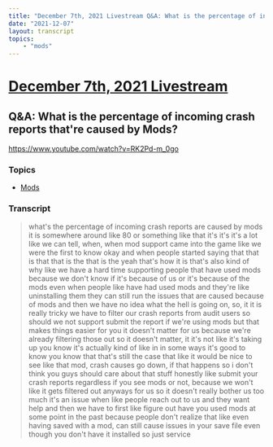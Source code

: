 ```yaml
---
title: "December 7th, 2021 Livestream Q&A: What is the percentage of incoming crash reports that're caused by Mods?"
date: "2021-12-07"
layout: transcript
topics:
    - "mods"
---
```

# [December 7th, 2021 Livestream](../2021-12-07.md)
## Q&A: What is the percentage of incoming crash reports that're caused by Mods?
https://www.youtube.com/watch?v=RK2Pd-m_0go

### Topics
* [Mods](../topics/mods.md)

### Transcript

> what's the percentage of incoming crash reports are caused by mods it is somewhere around like 80 or something like that it's it's it's a lot like we can tell, when, when mod support came into the game like we were the first to know okay and when people started saying that that is that that is the that is the yeah that's how it is that's also kind of why like we have a hard time supporting people that have used mods because we don't know if it's because of us or it's because of the mods even when people like have had used mods and they're like uninstalling them they can still run the issues that are caused because of mods and then we have no idea what the hell is going on, so, it it is really tricky we have to filter our crash reports from audit users so should we not support submit the report if we're using mods but that makes things easier for you it doesn't matter for us because we're already filtering those out so it doesn't matter, it it's not like it's taking up you know it's actually kind of like in in some ways it's good to know you know that that's still the case that like it would be nice to see like that mod, crash causes go down, if that happens so i don't think you guys should care about that stuff honestly like submit your crash reports regardless if you see mods or not, because we won't like it gets filtered out anyways for us so it doesn't really bother us too much it's an issue when like people reach out to us and they want help and then we have to first like figure out have you used mods at some point in the past because people don't realize that like even having saved with a mod, can still cause issues in your save file even though you don't have it installed so just service
